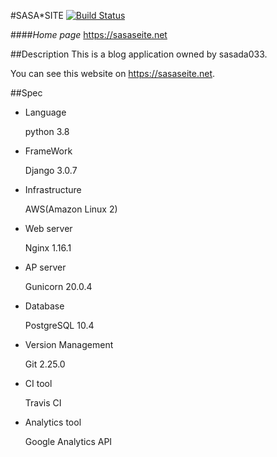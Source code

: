#SASA*SITE
[![Build Status](https://travis-ci.org/sasada033/Blog.svg?branch=develop)](https://travis-ci.org/sasada033/Blog)

####*Home page*
https://sasaseite.net

##Description
This is a blog application owned by sasada033.

You can see this website on https://sasaseite.net.

##Spec
- Language

    python 3.8
    
- FrameWork

    Django 3.0.7
    
- Infrastructure

    AWS(Amazon Linux 2)
    
- Web server

    Nginx 1.16.1
    
- AP server

    Gunicorn 20.0.4
    
- Database

    PostgreSQL 10.4
    
- Version Management

    Git 2.25.0
    
- CI tool

    Travis CI
    
- Analytics tool

    Google Analytics API
